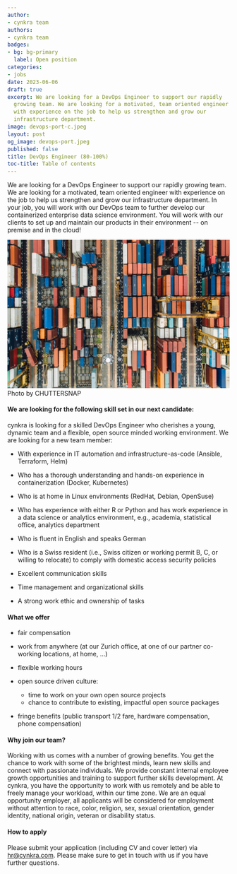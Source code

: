 ```yaml
---
author:
- cynkra team
authors:
- cynkra team
badges:
- bg: bg-primary
  label: Open position
categories:
- jobs
date: 2023-06-06
draft: true
excerpt: We are looking for a DevOps Engineer to support our rapidly
  growing team. We are looking for a motivated, team oriented engineer
  with experience on the job to help us strengthen and grow our
  infrastructure department.
image: devops-port-c.jpeg
layout: post
og_image: devops-port.jpeg
published: false
title: DevOps Engineer (80-100%)
toc-title: Table of contents
---
```


We are looking for a DevOps Engineer to support our rapidly growing
team. We are looking for a motivated, team oriented engineer with
experience on the job to help us strengthen and grow our infrastructure
department. In your job, you will work with our DevOps team to further
develop our containerized enterprise data science environment. You will
work with our clients to set up and maintain our products in their
environment -- on premise and in the cloud!

![Illustration](devops-port.jpeg)
Photo by CHUTTERSNAP
<!-- https://unsplash.com/photos/Q4bmoSPJM18 -->
<!--
convert scott-webb-208072-unsplash.jpg -resize 600x -gravity center -extent 300x300 -quality 80 senior-data-scientist.jpg
 -->
<!-- <figure>
<img alt="Illustration" src="../user/img/about/zurich.jpg" style=" width: 100%; height: auto">
  Photo by Samuel Zeller

 -->

#### We are looking for the following skill set in our next candidate:

cynkra is looking for a skilled DevOps Engineer who cherishes a young,
dynamic team and a flexible, open source minded working environment. We
are looking for a new team member:

-   With experience in IT automation and infrastructure-as-code
    (Ansible, Terraform, Helm)

-   Who has a thorough understanding and hands-on experience in
    containerization (Docker, Kubernetes)

-   Who is at home in Linux environments (RedHat, Debian, OpenSuse)

-   Who has experience with either R or Python and has work experience
    in a data science or analytics environment, e.g., academia,
    statistical office, analytics department

-   Who is fluent in English and speaks German

-   Who is a Swiss resident (i.e., Swiss citizen or working permit B, C,
    or willing to relocate) to comply with domestic access security
    policies

-   Excellent communication skills

-   Time management and organizational skills

-   A strong work ethic and ownership of tasks

#### What we offer

-   fair compensation

-   work from anywhere (at our Zurich office, at one of our partner
    co-working locations, at home, ...)

-   flexible working hours

-   open source driven culture:

    -   time to work on your own open source projects
    -   chance to contribute to existing, impactful open source packages

-   fringe benefits (public transport 1/2 fare, hardware compensation,
    phone compensation)

#### Why join our team?

Working with us comes with a number of growing benefits. You get the
chance to work with some of the brightest minds, learn new skills and
connect with passionate individuals. We provide constant internal
employee growth opportunities and training to support further skills
development. At cynkra, you have the opportunity to work with us
remotely and be able to freely manage your workload, within our time
zone. We are an equal opportunity employer, all applicants will be
considered for employment without attention to race, color, religion,
sex, sexual orientation, gender identity, national origin, veteran or
disability status.

#### How to apply

Please submit your application (including CV and cover letter) via
hr@cynkra.com. Please make sure to get in touch with us if you have
further questions.
